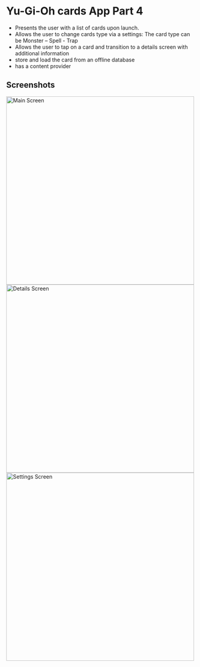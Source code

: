 Yu-Gi-Oh cards App Part 4
=========================
- Presents the user with a list of cards upon launch.
- Allows the user to change cards type via a settings: The card type can be Monster – Spell - Trap
- Allows the user to tap on a card and transition to a details screen with additional information
- store and load the card from an offline database
- has a content provider

Screenshots
-----------
<a href="http://i.imgur.com/0wzFmIu.png"><img src="http://i.imgur.com/0wzFmIu.png" title="Main Screen" height="500"  /></a>
<a href="http://imgur.com/NjzQobR"><img src="http://i.imgur.com/NjzQobR.png" title="Details Screen" height="500"  /></a>
<a href="http://imgur.com/GbF5lSv"><img src="http://i.imgur.com/GbF5lSv.png" title="Settings Screen" height="500"  /></a>

